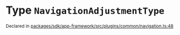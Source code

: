 # Type `NavigationAdjustmentType`
<sub>Declared in [packages/sdk/app-framework/src/plugins/common/navigation.ts:48](https://github.com/dxos/dxos/blob/ee0bfefcb/packages/sdk/app-framework/src/plugins/common/navigation.ts#L48)</sub>






